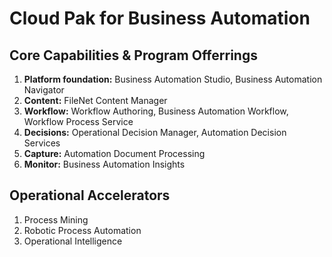 # Cloud Pak for Business Automation

## Core Capabilities & Program Offerrings

1. **Platform foundation:**
Business Automation Studio, Business Automation Navigator
2. **Content:**
FileNet Content Manager
3. **Workflow:**
Workflow Authoring, Business Automation Workflow, Workflow Process Service
4. **Decisions:**
Operational Decision Manager, Automation Decision Services
5. **Capture:**
Automation Document Processing
6. **Monitor:**
Business Automation Insights

## Operational Accelerators

1. Process Mining
2. Robotic Process Automation
3. Operational Intelligence
